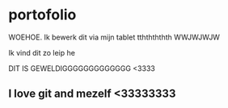 # portofolio

WOEHOE. Ik bewerk dit via mijn tablet tththththth WWJWJWJW

Ik vind dit zo leip he

DIT IS GEWELDIGGGGGGGGGGGGG <3333

## I love git and mezelf <33333333
